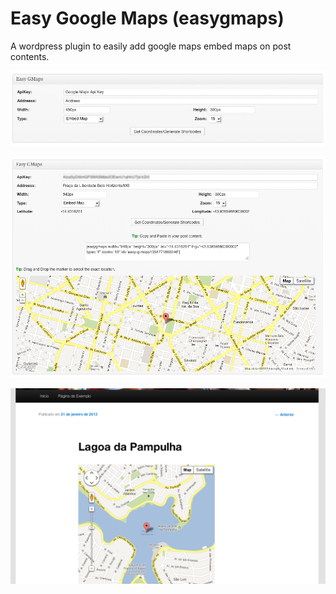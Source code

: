 Easy Google Maps (easygmaps)
================

A wordpress plugin to easily add google maps embed maps on post contents.

![Admin Panel - Configs](https://github.com/emersonbroga/easygmaps/blob/master/screenshots/easygmaps-screenshot1.jpg?raw=true)

![Admin Panel - Configs](https://github.com/emersonbroga/easygmaps/blob/master/screenshots/easygmaps-screenshot2.png?raw=true)

![Example](https://github.com/emersonbroga/easygmaps/blob/master/screenshots/easygmaps-screenshot3.png?raw=true)


